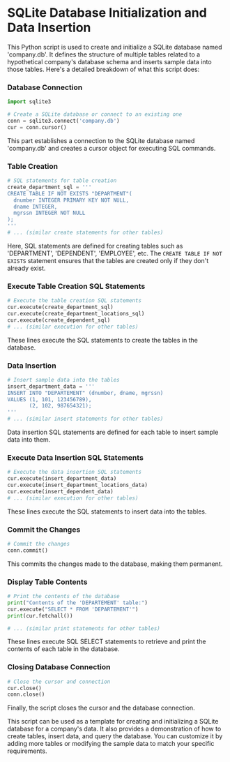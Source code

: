 # SQLite Database Initialization and Data Insertion

This Python script is used to create and initialize a SQLite database named 'company.db'. It defines the structure of multiple tables related to a hypothetical company's database schema and inserts sample data into those tables. Here's a detailed breakdown of what this script does:

### Database Connection

```python
import sqlite3

# Create a SQLite database or connect to an existing one
conn = sqlite3.connect('company.db')
cur = conn.cursor()
```

This part establishes a connection to the SQLite database named 'company.db' and creates a cursor object for executing SQL commands.

### Table Creation

```python
# SQL statements for table creation
create_department_sql = '''
CREATE TABLE IF NOT EXISTS "DEPARTMENT"(
  dnumber INTEGER PRIMARY KEY NOT NULL,
  dname INTEGER,
  mgrssn INTEGER NOT NULL
);
'''
# ... (similar create statements for other tables)
```

Here, SQL statements are defined for creating tables such as 'DEPARTMENT', 'DEPENDENT', 'EMPLOYEE', etc. The `CREATE TABLE IF NOT EXISTS` statement ensures that the tables are created only if they don't already exist.

### Execute Table Creation SQL Statements

```python
# Execute the table creation SQL statements
cur.execute(create_department_sql)
cur.execute(create_department_locations_sql)
cur.execute(create_dependent_sql)
# ... (similar execution for other tables)
```

These lines execute the SQL statements to create the tables in the database.

### Data Insertion

```python
# Insert sample data into the tables
insert_department_data = '''
INSERT INTO "DEPARTEMENT" (dnumber, dname, mgrssn)
VALUES (1, 101, 123456789),
       (2, 102, 987654321);
'''
# ... (similar insert statements for other tables)
```

Data insertion SQL statements are defined for each table to insert sample data into them.

### Execute Data Insertion SQL Statements

```python
# Execute the data insertion SQL statements
cur.execute(insert_department_data)
cur.execute(insert_department_locations_data)
cur.execute(insert_dependent_data)
# ... (similar execution for other tables)
```

These lines execute the SQL statements to insert data into the tables.

### Commit the Changes

```python
# Commit the changes
conn.commit()
```

This commits the changes made to the database, making them permanent.

### Display Table Contents

```python
# Print the contents of the database
print("Contents of the 'DEPARTEMENT' table:")
cur.execute("SELECT * FROM 'DEPARTEMENT'")
print(cur.fetchall())

# ... (similar print statements for other tables)
```

These lines execute SQL SELECT statements to retrieve and print the contents of each table in the database.

### Closing Database Connection

```python
# Close the cursor and connection
cur.close()
conn.close()
```

Finally, the script closes the cursor and the database connection.

This script can be used as a template for creating and initializing a SQLite database for a company's data. It also provides a demonstration of how to create tables, insert data, and query the database. You can customize it by adding more tables or modifying the sample data to match your specific requirements.
